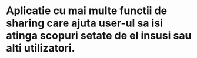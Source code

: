 # Aplicatie cu mai multe functii de sharing care ajuta user-ul sa isi atinga scopuri setate de el insusi sau alti utilizatori.

